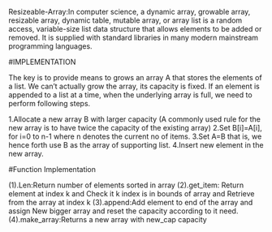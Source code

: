 
Resizeable-Array:In computer science, a dynamic array, growable array, resizable array, dynamic table, mutable array, or array list is a random access, variable-size list data structure that allows elements to be added or removed. It is supplied with standard libraries in many modern mainstream programming languages.

#IMPLEMENTATION

The key is to provide means to grows an array A that stores the elements of a list. We can’t actually grow the array, its capacity is fixed. If an element is appended to a list at a time, when the underlying array is full, we need to perform following steps.

1.Allocate a new array B with larger capacity (A commonly used rule for the new array is to have twice the capacity of the existing array)
2.Set B[i]=A[i], for i=0 to n-1 where n denotes the current no of items.
3.Set A=B that is, we hence forth use B as the array of supporting list.
4.Insert new element in the new array.

#Function Implementation

(1).Len:Return number of elements sorted in array 
(2).get_item: Return element at index k and Check it k index is in bounds of array and Retrieve from the array at index k 
(3).append:Add element to end of the array and assign New bigger array and reset the capacity according to it need.
(4).make_array:Returns a new array with new_cap capacity
